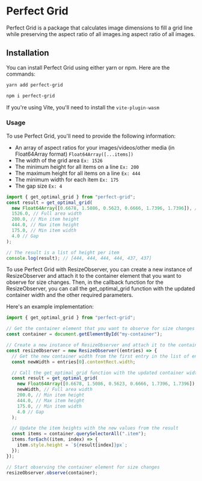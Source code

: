 # Perfect Grid

Perfect Grid is a package that calculates image dimensions to fill a grid line while preserving the aspect ratio of all images.ing aspect ratio of all images.

## Installation

You can install Perfect Grid using either yarn or npm. Here are the commands:

```bash
yarn add perfect-grid
```

```bash
npm i perfect-grid
```

If you're using Vite, you'll need to install the `vite-plugin-wasm`

### Usage

To use Perfect Grid, you'll need to provide the following information:

- An array of aspect ratios for your images/videos/other media (in Float64Array format) `Float64Array([...items])`
- The width of the grid area `Ex: 1526`
- The minimum height for all items on a line `Ex: 200`
- The maximum height for all items on a line `Ex: 444`
- The minimum width for each item `Ex: 175`
- The gap size `Ex: 4`

```js
import { get_optimal_grid } from "perfect-grid";
const result = get_optimal_grid(
  new Float64Array([0.6678, 1.5086, 0.5623, 0.6666, 1.7396, 1.7396]), // Aspect ratios
  1526.0, // Full area width
  200.0, // Min item height
  444.0, // Max item height
  175.0, // Min item width
  4.0 // Gap
);

// The result is a list of height per item
console.log(result); // [444, 444, 444, 444, 437, 437]
```

To use Perfect Grid with ResizeObserver, you can create a new instance of ResizeObserver and attach it to the container element that you want to observe for size changes. Then, in the callback function for the ResizeObserver, you can call the get_optimal_grid function with the updated container width and the other required parameters.

Here's an example implementation:

```js
import { get_optimal_grid } from "perfect-grid";

// Get the container element that you want to observe for size changes
const container = document.getElementById("my-container");

// Create a new instance of ResizeObserver and attach it to the container element
const resizeObserver = new ResizeObserver((entries) => {
  // Get the new container width from the first entry in the list of entries
  const newWidth = entries[0].contentRect.width;

  // Call the get_optimal_grid function with the updated container width and the other required parameters
  const result = get_optimal_grid(
    new Float64Array([0.6678, 1.5086, 0.5623, 0.6666, 1.7396, 1.7396]), // Aspect ratios
    newWidth, // Full area width
    200.0, // Min item height
    444.0, // Max item height
    175.0, // Min item width
    4.0 // Gap
  );

  // Update the item heights with the new values from the result
  const items = container.querySelectorAll(".item");
  items.forEach((item, index) => {
    item.style.height = `${result[index]}px`;
  });
});

// Start observing the container element for size changes
resizeObserver.observe(container);
```
